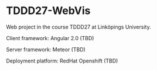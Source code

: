 # TDDD27-WebVis
Web project in the course TDDD27 at Linköpings University.

Client framework: Angular 2.0 (TBD)

Server framework: Meteor (TBD)

Deployment platform: RedHat Openshift (TBD)
